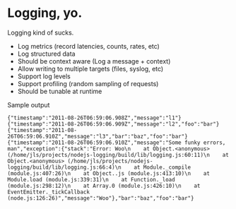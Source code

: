 # Logging, yo.

Logging kind of sucks.

* Log metrics (record latencies, counts, rates, etc) 
* Log structured data 
* Should be context aware (Log a message + context)
* Allow writing to multiple targets (files, syslog, etc) 
* Support log levels 
* Support profiling (random sampling of requests) 
* Should be tunable at runtime 

Sample output

    {"timestamp":"2011-08-26T06:59:06.908Z","message":"l1"}
    {"timestamp":"2011-08-26T06:59:06.909Z","message":"l2","foo":"bar"}
    {"timestamp":"2011-08-26T06:59:06.910Z","message":"l3","bar":"baz","foo":"bar"}
    {"timestamp":"2011-08-26T06:59:06.910Z","message":"Some funky errors, man","exception":{"stack":"Error: Woo\n    at Object.<anonymous> (/home/jls/projects/nodejs-logging/build/lib/logging.js:60:11)\n    at Object.<anonymous> (/home/jls/projects/nodejs-logging/build/lib/logging.js:66:4)\n    at Module._compile (module.js:407:26)\n    at Object..js (module.js:413:10)\n    at Module.load (module.js:339:31)\n    at Function._load (module.js:298:12)\n    at Array.0 (module.js:426:10)\n    at EventEmitter._tickCallback (node.js:126:26)","message":"Woo"},"bar":"baz","foo":"bar"}

